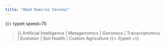```yaml
---
title: "Obed Ramírez Sánchez"
---
```

{{< typeit 
speed=70
>}}
Artificial Intelligence | Metagenomics | Genomics | Transcriptomics | Evolution | Soil Health | Custom Agriculture
{{< /typeit >}}